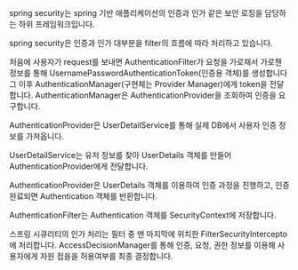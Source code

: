 spring security는 spring 기반 애플리케이션의 인증과 인가 같은 보안 로징을 담당하는 하위 프레임워크입니다.

spring security은 인증과 인가 대부분을 filter의 흐름에 따라 처리하고 있습니다.

처음에 사용자가 request를 보내면
AuthenticationFilter가 요청을 가로채서 가로챈 정보를 통해 UsernamePasswordAuthenticationToken(인증용 객체)를 생성합니다
그 이후 AuthenticationManager(구현체는 Provider Manager)에게 token을 전달합니다.
AuthenticationManager은 AuthenticationProvider을 조회하여 인증을 요구합니다.

AuthenticationProvider은 UserDetailService를 통해 실제 DB에서 사용자 인증 정보를 가져옵니다.

UserDetailService는 유저 정보를 찾아 UserDetails 객체를 만들어 
AuthenticationProvider에게 전달합니다.

AuthenticationProvider은 UserDetails 객체를 이용하여 인증 과정을 진행하고, 인증 완료되면 Authentication 객체를 반환합니다.

AuthenticationFilter는 Authentication 객체를 SecurityContext에 저장합니다.

스프링 시큐리티의 인가 처리는 필터 중 맨 마지막에 위치한 FilterSecurityIntercepto에 처리합니다.
AccessDecisionManager를 통해 인증, 요청, 권한 정보를 이용해 사용자에게 자원 접을을 허용여부를 최종 결정합니다.
